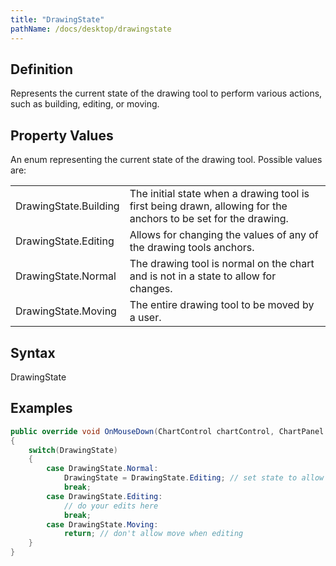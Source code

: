 ```yaml
---
title: "DrawingState"
pathName: /docs/desktop/drawingstate
---
```


## Definition

Represents the current state of the drawing tool to perform various actions, such as building, editing, or moving.

## Property Values

An enum representing the current state of the drawing tool. Possible values are:

|  |  |
| --- | --- |
| DrawingState.Building | The initial state when a drawing tool is first being drawn, allowing for the anchors to be set for the drawing. |
| DrawingState.Editing | Allows for changing the values of any of the drawing tools anchors. |
| DrawingState.Normal | The drawing tool is normal on the chart and is not in a state to allow for changes. |
| DrawingState.Moving | The entire drawing tool to be moved by a user. |

## Syntax

DrawingState

## Examples

```csharp
public override void OnMouseDown(ChartControl chartControl, ChartPanel chartPanel, ChartScale chartScale, Point point)
{
    switch(DrawingState)
    {
        case DrawingState.Normal:
            DrawingState = DrawingState.Editing; // set state to allow editing
            break;
        case DrawingState.Editing:
            // do your edits here
            break;
        case DrawingState.Moving:
            return; // don't allow move when editing
    }
}
```
